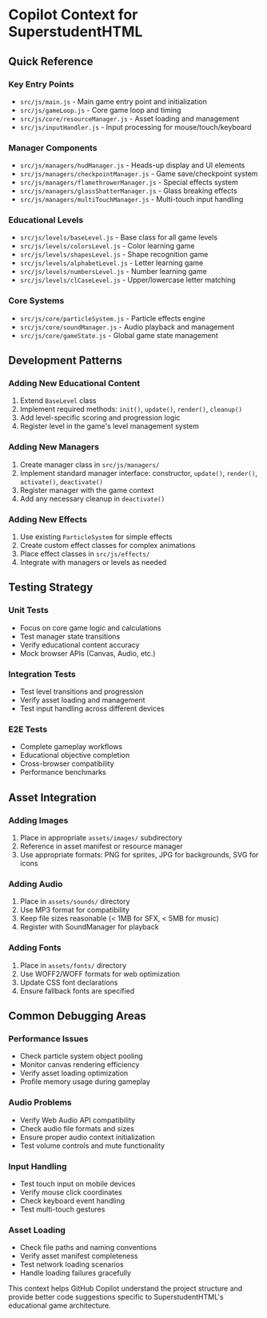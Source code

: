 # Copilot Context for SuperstudentHTML

## Quick Reference

### Key Entry Points
- `src/js/main.js` - Main game entry point and initialization
- `src/js/gameLoop.js` - Core game loop and timing
- `src/js/core/resourceManager.js` - Asset loading and management
- `src/js/inputHandler.js` - Input processing for mouse/touch/keyboard

### Manager Components
- `src/js/managers/hudManager.js` - Heads-up display and UI elements
- `src/js/managers/checkpointManager.js` - Game save/checkpoint system
- `src/js/managers/flamethrowerManager.js` - Special effects system
- `src/js/managers/glassShatterManager.js` - Glass breaking effects
- `src/js/managers/multiTouchManager.js` - Multi-touch input handling

### Educational Levels
- `src/js/levels/baseLevel.js` - Base class for all game levels
- `src/js/levels/colorsLevel.js` - Color learning game
- `src/js/levels/shapesLevel.js` - Shape recognition game
- `src/js/levels/alphabetLevel.js` - Letter learning game
- `src/js/levels/numbersLevel.js` - Number learning game
- `src/js/levels/clCaseLevel.js` - Upper/lowercase letter matching

### Core Systems
- `src/js/core/particleSystem.js` - Particle effects engine
- `src/js/core/soundManager.js` - Audio playback and management
- `src/js/core/gameState.js` - Global game state management

## Development Patterns

### Adding New Educational Content
1. Extend `BaseLevel` class
2. Implement required methods: `init()`, `update()`, `render()`, `cleanup()`
3. Add level-specific scoring and progression logic
4. Register level in the game's level management system

### Adding New Managers
1. Create manager class in `src/js/managers/`
2. Implement standard manager interface: constructor, `update()`, `render()`, `activate()`, `deactivate()`
3. Register manager with the game context
4. Add any necessary cleanup in `deactivate()`

### Adding New Effects
1. Use existing `ParticleSystem` for simple effects
2. Create custom effect classes for complex animations
3. Place effect classes in `src/js/effects/`
4. Integrate with managers or levels as needed

## Testing Strategy

### Unit Tests
- Focus on core game logic and calculations
- Test manager state transitions
- Verify educational content accuracy
- Mock browser APIs (Canvas, Audio, etc.)

### Integration Tests
- Test level transitions and progression
- Verify asset loading and management
- Test input handling across different devices

### E2E Tests
- Complete gameplay workflows
- Educational objective completion
- Cross-browser compatibility
- Performance benchmarks

## Asset Integration

### Adding Images
1. Place in appropriate `assets/images/` subdirectory
2. Reference in asset manifest or resource manager
3. Use appropriate formats: PNG for sprites, JPG for backgrounds, SVG for icons

### Adding Audio
1. Place in `assets/sounds/` directory
2. Use MP3 format for compatibility
3. Keep file sizes reasonable (< 1MB for SFX, < 5MB for music)
4. Register with SoundManager for playback

### Adding Fonts
1. Place in `assets/fonts/` directory
2. Use WOFF2/WOFF formats for web optimization
3. Update CSS font declarations
4. Ensure fallback fonts are specified

## Common Debugging Areas

### Performance Issues
- Check particle system object pooling
- Monitor canvas rendering efficiency
- Verify asset loading optimization
- Profile memory usage during gameplay

### Audio Problems
- Verify Web Audio API compatibility
- Check audio file formats and sizes
- Ensure proper audio context initialization
- Test volume controls and mute functionality

### Input Handling
- Test touch input on mobile devices
- Verify mouse click coordinates
- Check keyboard event handling
- Test multi-touch gestures

### Asset Loading
- Check file paths and naming conventions
- Verify asset manifest completeness
- Test network loading scenarios
- Handle loading failures gracefully

This context helps GitHub Copilot understand the project structure and provide better code suggestions specific to SuperstudentHTML's educational game architecture.
